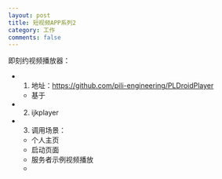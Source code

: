 ```yaml
---
layout: post
title: 短视频APP系列2
category: 工作
comments: false
---
```


即刻约视频播放器：

* 1. 地址：<https://github.com/pili-engineering/PLDroidPlayer>
	* 基于
	
* 2. ijkplayer

* 3. 调用场景：
	* 个人主页
	* 启动页面
	* 服务者示例视频播放
	* 
